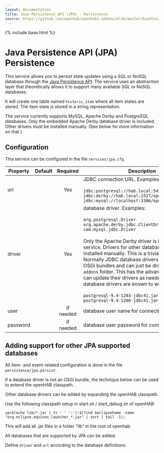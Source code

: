 ```yaml
---
layout: documentation
title: Java Persistence API (JPA) - Persistence
source: https://github.com/openhab/openhab1-addons/blob/master/bundles/persistence/org.openhab.persistence.jpa/README.md
---
```


<!-- Attention authors: Do not edit directly. Please add your changes to the appropriate source repository -->

{% include base.html %}

# Java Persistence API (JPA) Persistence

This service allows you to persist state updates using a SQL or NoSQL database through the [Java Persistence API](https://en.wikipedia.org/wiki/Java_Persistence_API).  The service uses an abstraction layer that theoretically allows it to support many available SQL or NoSQL databases.

It will create one table named `historic_item` where all item states are stored.  The item state is stored in a string representation.

The service currently supports MySQL, Apache Derby and PostgreSQL databases.  Only the embedded Apache Derby database driver is included. Other drivers must be installed manually. (See below for more information on that.)

## Configuration

This service can be configured in the file `services/jpa.cfg`.

| Property | Default | Required | Description |
|----------|---------|:--------:|-------------|
| url      |         |   Yes    | JDBC connection URL.  Examples:<br/><br/>`jdbc:postgresql://hab.local:5432/openhab`<br/>`jdbc:derby://hab.local:1527/openhab;create=true`<br/>`jdbc:mysql://localhost:3306/openhab` |
| driver   |         |   Yes    | database driver.  Examples:<br/><br/>`org.postgresql.Driver`<br/>`org.apache.derby.jdbc.ClientDriver`<br/>`com.mysql.jdbc.Driver`<br/></br>Only the Apache Derby driver is included with the service.  Drivers for other databases must be installed manually.  This is a trivial process.  Normally JDBC database drivers are packaged as OSGi bundles and can just be dropped into the `addons` folder. This has the advantage that users can update their drivers as needed. The following database drivers are known to work:<br/><br/>`postgresql-9.4-1203-jdbc41.jar`<br/>`postgresql-9.4-1206-jdbc41.jar` |
| user     |         | if needed | database user name for connection |
| password |         | if needed | database user password for connection |

## Adding support for other JPA supported databases

All item- and event-related configuration is done in the file `persistence/jpa.persist`.

If a database driver is not an OSGi bundle, the technique below can be used to extend the openHAB classpath.

Other database drivers can be added by expanding the openHAB classpath.

Use the following classpath setup in start.sh / start_debug.sh of openHAB:

```
cp=$(echo lib/*.jar | tr ' ' ':'):$(find $eclipsehome -name "org.eclipse.equinox.launcher_*.jar" | sort | tail -1);
```

This will add all .jar files in a folder "lib" in the root of openhab.

All databases that are supported by JPA can be added.

Define `driver` and `url` according to the database definitions.

